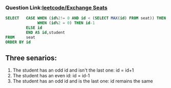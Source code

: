 ### Question Link:[leetcode/Exchange Seats](https://leetcode.com/problems/exchange-seats/)

```sql
SELECT   CASE WHEN (id%2!= 0 AND id < (SELECT MAX(id) FROM seat)) THEN id+1
              WHEN (id%2 = 0) THEN id-1
         ELSE id
         END AS id,student
FROM     seat
ORDER BY id
```


## Three senarios:
1. The student has an odd id and isn't the last one: id = id+1
2. The student has an even id: id = id-1
3. The student has an odd id and is the last one: id remains the same
